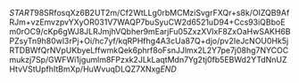 $START$98SRfosqXz6B2UT2m/Cf2WtLLg0rbMCMziSvgrFXQr+s8k/OIZQB9AfRJm+vzEmvzpvYXyOR031V7WAQP7buSyuCW2d6521uD94+Ccs93iQBboEm0rOC9/cKp6gWJ8JLRJmjhVQbher9mEarjFu05ZxzXVlxF8ZxOaHwSAKH6BPZsyTn9h80wl3rPj+Oi/hc7yf/kqRPHfhg4A3cUa87Q+djo/pv2IeJcNOU0Hk5jRTDBWfQrNVpUKbyeLffwmkQek6phrf8oFsnJJlmx2L2Y7pe7j08hg7NYCOCmukzj7Sp/GWFWi1jgumlm8FPzxk2JLkLaqtMdn7Yg2tj0fb5EBWd2YTdNnUZHtvVStUpfhItBmXp/HuWvuqDLQZ7XNxg$END$